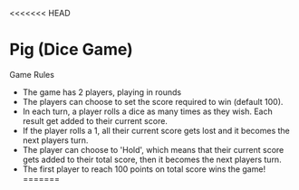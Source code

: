 <<<<<<< HEAD
# Pig (Dice Game)

Game Rules
- The game has 2 players, playing in rounds
- The players can choose to set the score required to win (default 100).
- In each turn, a player rolls a dice as many times as they wish. Each result get added to their current score.
- If the player rolls a 1, all their current score gets lost and it becomes the next players turn.
- The player can choose to 'Hold', which means that their current score gets added to their total score, then it becomes the next players turn.
- The first player to reach 100 points on total score wins the game!
=======
